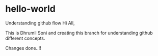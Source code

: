# hello-world
Understanding github flow
Hi All,

This is Dhrumil Soni and creating this branch for understanding github different concepts.

Changes done..!!

